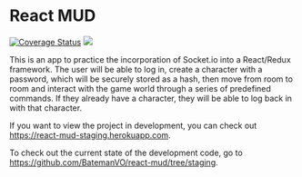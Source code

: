 # React MUD

[![Coverage Status](https://coveralls.io/repos/github/BatemanVO/react-mud/badge.svg?branch=staging)](https://coveralls.io/github/BatemanVO/react-mud?branch=staging)
<img src="https://travis-ci.org/BatemanVO/react-mud.svg?branch=staging">

This is an app to practice the incorporation of Socket.io into a React/Redux framework. The user will be able to log in, create a character with a password, which will be securely stored as a hash, then move from room to room and interact with the game world through a series of predefined commands. If they already have a character, they will be able to log back in with that character.

If you want to view the project in development, you can check out https://react-mud-staging.herokuapp.com.

To check out the current state of the development code, go to https://github.com/BatemanVO/react-mud/tree/staging.

